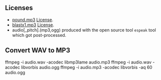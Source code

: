 Licenses
--------

* [pound.mp3](http://www.sounds.beachware.com/phone/pound.htm) [License](http://sounds.beachware.com/rights.htm).
* [blastx1.mp3](http://www.sounds.beachware.com/boombang/blastx1.htm) [License](http://sounds.beachware.com/rights.htm).
* audio[_pitch].(mp3,ogg) produced with the open source tool `espeak` tool which got post-processed.

Convert WAV to MP3
------------------

ffmpeg -i audio.wav -acodec libmp3lame audio.mp3
ffmpeg -i audio.wav -acodec libvorbis audio.ogg
ffmpeg -i audio.mp3 -acodec libvorbis -aq 60 audio.ogg